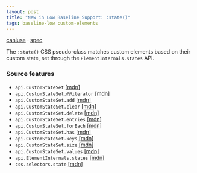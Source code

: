 ```yaml
---
layout: post
title: "New in Low Baseline Support: :state()"
tags: baseline-low custom-elements
---
```


[caniuse](https://caniuse.com/?search=state) · [spec](https://html.spec.whatwg.org/multipage/custom-elements.html#custom-state-pseudo-class)

The `:state()` CSS pseudo-class matches custom elements based on their custom state, set through the `ElementInternals.states` API.

### Source features

- ``api.CustomStateSet`` [[mdn]](https://https://developer.mozilla.org/en-US/search?q=api.CustomStateSet)
- ``api.CustomStateSet.@@iterator`` [[mdn]](https://https://developer.mozilla.org/en-US/search?q=api.CustomStateSet.@@iterator)
- ``api.CustomStateSet.add`` [[mdn]](https://https://developer.mozilla.org/en-US/search?q=api.CustomStateSet.add)
- ``api.CustomStateSet.clear`` [[mdn]](https://https://developer.mozilla.org/en-US/search?q=api.CustomStateSet.clear)
- ``api.CustomStateSet.delete`` [[mdn]](https://https://developer.mozilla.org/en-US/search?q=api.CustomStateSet.delete)
- ``api.CustomStateSet.entries`` [[mdn]](https://https://developer.mozilla.org/en-US/search?q=api.CustomStateSet.entries)
- ``api.CustomStateSet.forEach`` [[mdn]](https://https://developer.mozilla.org/en-US/search?q=api.CustomStateSet.forEach)
- ``api.CustomStateSet.has`` [[mdn]](https://https://developer.mozilla.org/en-US/search?q=api.CustomStateSet.has)
- ``api.CustomStateSet.keys`` [[mdn]](https://https://developer.mozilla.org/en-US/search?q=api.CustomStateSet.keys)
- ``api.CustomStateSet.size`` [[mdn]](https://https://developer.mozilla.org/en-US/search?q=api.CustomStateSet.size)
- ``api.CustomStateSet.values`` [[mdn]](https://https://developer.mozilla.org/en-US/search?q=api.CustomStateSet.values)
- ``api.ElementInternals.states`` [[mdn]](https://https://developer.mozilla.org/en-US/search?q=api.ElementInternals.states)
- ``css.selectors.state`` [[mdn]](https://https://developer.mozilla.org/en-US/search?q=css.selectors.state)
